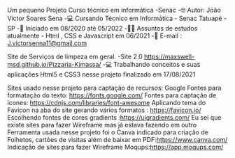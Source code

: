 Um pequeno Projeto Curso técnico em informática -Senac
-🤓 Autor: João Victor Soares Sena
-💻 Cursando Técnico em Informática - Senac Tatuapé - SP
-🙌 Iniciado em 08/2020 até 05/2022
-👨‍🎓 Assuntos de estudos atualmente - Html , CSS e Javascript em 06/2021
-📧 E-mail : J.victorsenna11@gmail.com


Site de Serviços de limpeza em geral.
-Site 2.0 https://maxswell-msd.github.io/Pizzaria-Kimassa/
-💻 Trabalhando conceitos e suas aplicações Html5 e CSS3 nesse projeto finalizado em 17/08/2021

Sites usado nesse projeto para captação de recursos:
Google Fontes para formatação do texto: https://fonts.google.com/
Fontes para captação de ícones: https://cdnjs.com/libraries/font-awesome
Aplicando tema do Favicon na aba do site gerando vários formatos : https://favicon.io/
Escolhendo fontes de cores gradients :https://uigradients.com/
Eu sei que existe sites para fazer Wireframe mas já estava fazendo em outro
Ferramenta usada nesse projeto foi o Canva indicado para criação de Folhetos, cartões de visitas além de baixar em PDF:https://www.canva.com/
Indicação de sites para fazer Wireframe Moqups:https://app.moqups.com/
